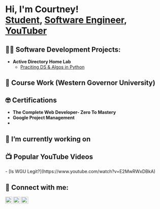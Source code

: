 <h1>Hi, I'm Courtney! <br/><a href="https://github.com/CourtneyNBurrage">Student</a>, <a href="https://www.linkedin.com/in/cnburrage/">Software Engineer</a>, <a href="https://www.youtube.com/c/CourtneyBurrage">YouTuber</a></h1>

<h2>👨‍💻 Software Development Projects:</h2>

- <b>Active Directory Home Lab</b>
  - [Praciting DS & Algos in Python](https://github.com/joshmadakor1/Algorithms-Practice)
 
<h2> 🏫 Course Work (Western Governor University)</h2>

<h2> 🤓 Certifications</h2>

- <b>The Complete Web Developer- Zero To Mastery</b>
- <b>Google Project Management</b>
- 

    
<h2>🔭 I’m currently working on</h2>

<h2>📺 Popular YouTube Videos</h2>
- [Is WGU Legit?](https://www.youtube.com/watch?v=E2MwRWxDBkA)

<h2> 🤳 Connect with me:</h2>

[<img align="left" alt="JoshMadakor | YouTube" width="22px" src="https://cdn.jsdelivr.net/npm/simple-icons@v3/icons/youtube.svg" />][youtube]
[<img align="left" alt="JoshMadakor | LinkedIn" width="22px" src="https://cdn.jsdelivr.net/npm/simple-icons@v3/icons/linkedin.svg" />][linkedin]
[<img align="left" alt="JoshMadakor | Instagram" width="22px" src="https://cdn.jsdelivr.net/npm/simple-icons@v3/icons/instagram.svg" />][instagram]

[youtube]: https://www.youtube.com/c/CourtneyBurrage
[instagram]: https://www.instagram.com/cburrage8/
[linkedin]: https://linkedin.com/in/cburrage

<!--
**courtneynburrage/courtneyburrage** is a ✨ _special_ ✨ repository because its `README.md` (this file) appears on your GitHub profile.

Here are some ideas to get you started:

- 🔭 I’m currently working on ...
- 🌱 I’m currently learning ...
- 👯 I’m looking to collaborate on ...
- 🤔 I’m looking for help with ...
- 💬 Ask me about ...
- 📫 How to reach me: ...
- 😄 Pronouns: ...
- ⚡ Fun fact: ...
-->
